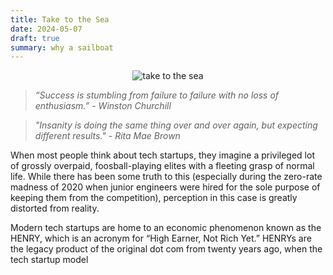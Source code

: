 ```yaml
---
title: Take to the Sea
date: 2024-05-07
draft: true
summary: why a sailboat
---
```


<figure style="margin:auto; text-align:center; width: 80%;">
	<img src="https://i.gifer.com/M2E.gif" alt="take to the sea"/>
</figure>

> _“Success is stumbling from failure to failure with no loss of enthusiasm.” -  Winston Churchill_

> _"Insanity is doing the same thing over and over again, but expecting different results." - Rita Mae Brown_

When most people think about tech startups, they imagine a privileged lot of grossly overpaid, foosball-playing elites with a fleeting grasp of normal life. While there has been some truth to this (especially during the zero-rate madness of 2020 when junior engineers were hired for the sole purpose of keeping them from the competition), perception in this case is greatly distorted from reality. 

Modern tech startups are home to an economic phenomenon known as the HENRY, which is an acronym for “High Earner, Not Rich Yet.” HENRYs are the legacy product of the original dot com  from twenty years ago, when the tech startup model
<!--stackedit_data:
eyJoaXN0b3J5IjpbLTEwMjc0OTc5NTIsMTMxNTczODIzMiw3NT
E3OTIxNTYsLTE5MTgxODQzNTEsODcxNDAwNTIsMTI0NzQ1NTA1
NywyMDA3NjI5MTgzLC0xMzYxNjEyMzA0LDE4NjA2NzI2MDddfQ
==
-->